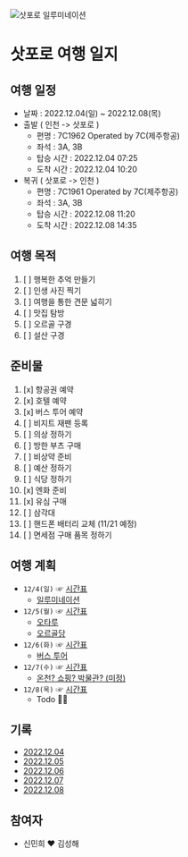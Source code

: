 ![삿포로 일루미네이션](https://user-images.githubusercontent.com/90551332/201092260-ac7741e8-167b-471d-85d4-41e9030718a1.jpg)
# 삿포로 여행 일지
## 여행 일정
- 날짜 : 2022.12.04(일) ~ 2022.12.08(목)
- 출발 ( 인천 -> 삿포로 )
   - 편명 : 7C1962 Operated by 7C(제주항공)
   - 좌석 : 3A, 3B
   - 탑승 시간 : 2022.12.04 07:25
   - 도착 시간 : 2022.12.04 10:20
- 복귀 ( 삿포로 -> 인천 )
   - 편명 : 7C1961 Operated by 7C(제주항공)
   - 좌석 : 3A, 3B
   - 탑승 시간 : 2022.12.08 11:20
   - 도착 시간 : 2022.12.08 14:35
## 여행 목적
1. [ ] 행복한 추억 만들기
2. [ ] 인생 사진 찍기
3. [ ] 여행을 통한 견문 넓히기
4. [ ] 맛집 탐방
5. [ ] 오르골 구경
6. [ ] 설산 구경
## 준비물
1. [x] 항공권 예약
2. [x] 호텔 예약
3. [x] 버스 투어 예약
4. [ ] 비지트 재팬 등록
5. [ ] 의상 정하기
6. [ ] 방한 부츠 구매
7. [ ] 비상약 준비
8. [ ] 예산 정하기
9. [ ] 식당 정하기
10. [x] 엔화 준비
11. [x] 유심 구매
12. [ ] 삼각대
13. [ ] 핸드폰 배터리 교체 (11/21 예정)
14. [ ] 면세점 구매 품목 정하기
## 여행 계획
- `12/4(일)` ☞ [시간표](https://github.com/hae92/20221204/blob/main/timetable/1204.md)
   - [일루미네이션](https://github.com/hae92/20221204/blob/main/destination/%EC%9D%BC%EB%A3%A8%EB%AF%B8%EB%84%A4%EC%9D%B4%EC%85%98.md)
- `12/5(월)` ☞ [시간표](https://github.com/hae92/20221204/blob/main/timetable/1205.md)
   - [오타루](https://github.com/hae92/20221204/blob/main/destination/%EC%98%A4%ED%83%80%EB%A3%A8.md)
   - [오르골당](https://github.com/hae92/20221204/blob/main/destination/%EC%98%A4%EB%A5%B4%EA%B3%A8%EB%8B%B9.md)
- `12/6(화)` ☞ [시간표](https://github.com/hae92/20221204/blob/main/timetable/1206.md)
   - [버스 투어](https://github.com/hae92/20221204/blob/main/destination/%EB%B2%84%EC%8A%A4%20%ED%88%AC%EC%96%B4.md)
- `12/7(수)` ☞ [시간표](https://github.com/hae92/20221204/blob/main/timetable/1207.md)
   - [온천? 쇼핑? 박물관? (미정)](https://github.com/hae92/20221204/blob/main/destination/%EC%98%A8%EC%B2%9C.md)
- `12/8(목)` ☞ [시간표](https://github.com/hae92/20221204/blob/main/timetable/1208.md)
   - Todo 👏🏻
## 기록
- [2022.12.04](https://github.com/hae92/20221204/blob/main/history/2022.12.04.md)
- [2022.12.05](https://github.com/hae92/20221204/blob/main/history/2022.12.05.md)
- [2022.12.06](https://github.com/hae92/20221204/blob/main/history/2022.12.06.md)
- [2022.12.07](https://github.com/hae92/20221204/blob/main/history/2022.12.07.md)
- [2022.12.08](https://github.com/hae92/20221204/blob/main/history/2022.12.08.md)
## 참여자
- 신민희 ♥ 김성해





